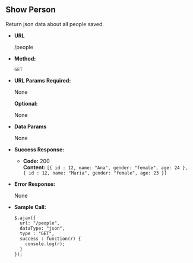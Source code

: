 ## **Show Person**

Return json data about all people saved.

- **URL**

  /people

- **Method:**

  `GET`

- **URL Params**
  **Required:**

  None

  **Optional:**

  None

- **Data Params**

  None

- **Success Response:**

  - **Code:** 200 <br />
    **Content:**
    `[{ id : 12, name: "Ana", gender: "female", age: 24 }, { id : 12, name: "Maria", gender: "female", age: 23 }]`

- **Error Response:**

  None

- **Sample Call:**

  ```
  $.ajax({
    url: "/people",
    dataType: "json",
    type : "GET",
    success : function(r) {
      console.log(r);
    }
  });
  ```
